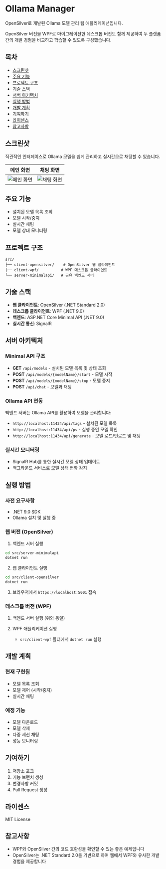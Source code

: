 # Ollama Manager

OpenSilver로 개발된 Ollama 모델 관리 웹 애플리케이션입니다. 

OpenSilver 버전을 WPF로 마이그레이션한 데스크톱 버전도 함께 제공하여 두 플랫폼 간의 개발 경험을 비교하고 학습할 수 있도록 구성했습니다.

## 목차

- [스크린샷](#스크린샷)
- [주요 기능](#주요-기능)
- [프로젝트 구조](#프로젝트-구조)
- [기술 스택](#기술-스택)
- [서버 아키텍처](#서버-아키텍처)
- [실행 방법](#실행-방법)
- [개발 계획](#개발-계획)
- [기여하기](#기여하기)
- [라이센스](#라이센스)
- [참고사항](#참고사항)

## 스크린샷

직관적인 인터페이스로 Ollama 모델을 쉽게 관리하고 실시간으로 채팅할 수 있습니다.

| 메인 화면 | 채팅 화면 |
|-----------|-----------|
| ![메인 화면](https://github.com/user-attachments/assets/8c3bcfc6-ae3f-4d58-9cce-f18285506f1c) | ![채팅 화면](https://github.com/user-attachments/assets/1daeb5bd-a1d9-4cd0-bc15-3fd779950a4b) |

## 주요 기능

- 설치된 모델 목록 조회
- 모델 시작/중지
- 실시간 채팅
- 모델 상태 모니터링

## 프로젝트 구조

```
src/
├── client-opensilver/    # OpenSilver 웹 클라이언트
├── client-wpf/          # WPF 데스크톱 클라이언트
└── server-minimalapi/   # 공유 백엔드 서버
```

## 기술 스택

- **웹 클라이언트**: OpenSilver (.NET Standard 2.0)
- **데스크톱 클라이언트**: WPF (.NET 9.0)
- **백엔드**: ASP.NET Core Minimal API (.NET 9.0)
- **실시간 통신**: SignalR

## 서버 아키텍처

### Minimal API 구조
- **GET** `/api/models` - 설치된 모델 목록 및 상태 조회
- **POST** `/api/models/{modelName}/start` - 모델 시작
- **POST** `/api/models/{modelName}/stop` - 모델 중지
- **POST** `/api/chat` - 모델과 채팅

### Ollama API 연동
백엔드 서버는 Ollama API를 활용하여 모델을 관리합니다:
- `http://localhost:11434/api/tags` - 설치된 모델 목록
- `http://localhost:11434/api/ps` - 실행 중인 모델 확인
- `http://localhost:11434/api/generate` - 모델 로드/언로드 및 채팅

### 실시간 모니터링
- SignalR Hub를 통한 실시간 모델 상태 업데이트
- 백그라운드 서비스로 모델 상태 변화 감지

## 실행 방법

### 사전 요구사항
- .NET 9.0 SDK
- Ollama 설치 및 실행 중

### 웹 버전 (OpenSilver)

1. 백엔드 서버 실행
```bash
cd src/server-minimalapi
dotnet run
```

2. 웹 클라이언트 실행
```bash
cd src/client-opensilver
dotnet run
```

3. 브라우저에서 `https://localhost:5001` 접속

### 데스크톱 버전 (WPF)

1. 백엔드 서버 실행 (위와 동일)

2. WPF 애플리케이션 실행
   - `src/client-wpf` 폴더에서 `dotnet run` 실행

## 개발 계획

### 현재 구현됨
- 모델 목록 조회
- 모델 제어 (시작/중지)
- 실시간 채팅

### 예정 기능
- 모델 다운로드
- 모델 삭제
- 다중 세션 채팅
- 성능 모니터링

## 기여하기

1. 저장소 포크
2. 기능 브랜치 생성
3. 변경사항 커밋
4. Pull Request 생성

## 라이센스

MIT License

## 참고사항

- WPF와 OpenSilver 간의 코드 호환성을 확인할 수 있는 좋은 예제입니다
- OpenSilver는 .NET Standard 2.0을 기반으로 하여 웹에서 WPF와 유사한 개발 경험을 제공합니다
